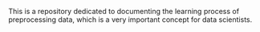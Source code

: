 This is a repository dedicated to documenting the learning process of preprocessing data, which is a very important concept for data scientists. 

